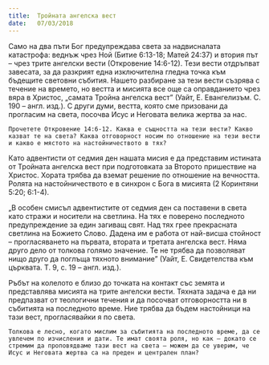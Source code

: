 ```yaml
---
title:  Тройната ангелска вест
date:   07/03/2018
---
```


Само на два пъти Бог предупреждава света за надвисналата катастрофа: веднъж чрез Ной (Битие 6:13-18; Матей 24:37) и втория път – чрез трите ангелски вести (Откровение 14:6-12). Тези вести отдръпват завесата, за да разкрият една изключителна гледна точка към бъдещите световни събития. Нашето разбиране за тези вести съзрява с течение на времето, но вестта и мисията все още са оправданието чрез вяра в Христос, „самата Тройна ангелска вест” (Уайт, Е. Евангелизъм. С. 190 – англ. изд.). С други думи, вестта, която сме призовани да прогласим на света, посочва Исус и Неговата велика жертва за нас.

`Прочетете Откровение 14:6-12. Каква е същността на тези вести? Какво казват те на света? Каква отговорност носим по отношение на тези вести и какво е мястото на настойничеството в тях?`

Като адвентисти от седмия ден нашата мисия е да представим истината от Тройната ангелска вест при подготовката за Второто пришествие на Христос. Хората трябва да вземат решение по отношение на вечността. Ролята на настойничеството е в синхрон с Бога в мисията (2 Коринтяни 5:20; 6:1-4).

„В особен смисъл адвентистите от седмия ден са поставени в света като стражи и носители на светлина. На тях е поверено последното предупреждение за един загиващ свят. Над тях грее прекрасната светлина на Божието Слово. Дадена им е работа от най-висша стойност – прогласяването на първата, втората и третата ангелска вест. Няма друго дело от толкова голямо значение. Те не трябва да позволяват нищо друго да поглъща тяхното внимание” (Уайт, Е. Свидетелства към църквата. Т. 9, с. 19 – англ. изд.).

Ръбът на колелото е близо до точката на контакт със земята и представлява мисията на трите ангелски вести. Тяхната задача е да ни предпазват от теологични течения и да посочват отговорността ни в събитията на последното време. Ние трябва да бъдем настойници на тази вест, прогласявайки я по света.

`Толкова е лесно, когато мислим за събитията на последното време, да се увлечем по изчисления и дати. Те имат своята роля, но как – докато се стремим да проповядваме тази вест на света – можем да се уверим, че Исус и Неговата жертва са на преден и централен план?`